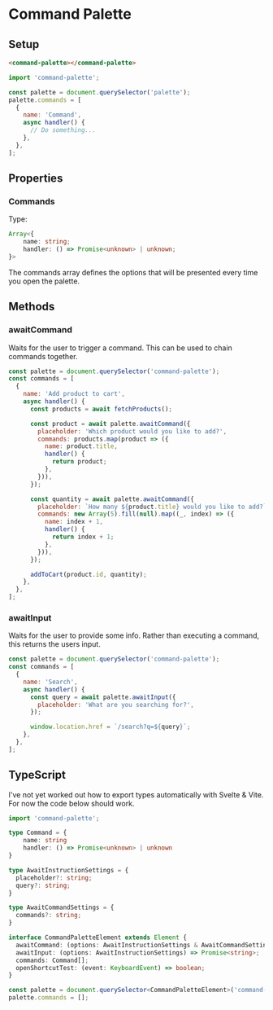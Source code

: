 # Command Palette

## Setup

```html
<command-palette></command-palette>
```

```js
import 'command-palette';

const palette = document.querySelector('palette');
palette.commands = [
  {
    name: 'Command',
    async handler() {
      // Do something...
    },
  },
];
```

## Properties

### Commands

Type:
```ts
Array<{
    name: string;
    handler: () => Promise<unknown> | unknown;
}>
```

The commands array defines the options that will be presented every time you open the palette.

## Methods

### awaitCommand
Waits for the user to trigger a command. This can be used to chain commands together.

```js
const palette = document.querySelector('command-palette');
const commands = [
  {
    name: 'Add product to cart',
    async handler() {
      const products = await fetchProducts();

      const product = await palette.awaitCommand({
        placeholder: 'Which product would you like to add?',
        commands: products.map(product => ({
          name: product.title,
          handler() {
            return product;
          },
        })),
      });

      const quantity = await palette.awaitCommand({
        placeholder: `How many ${product.title} would you like to add?`,
        commands: new Array(5).fill(null).map((_, index) => ({
          name: index + 1,
          handler() {
            return index + 1;
          },
        })),
      });

      addToCart(product.id, quantity);
    },
  },
];
```

### awaitInput
Waits for the user to provide some info. Rather than executing a command, this returns the users input.

```js
const palette = document.querySelector('command-palette');
const commands = [
  {
    name: 'Search',
    async handler() {
      const query = await palette.awaitInput({
        placeholder: 'What are you searching for?',
      });

      window.location.href = `/search?q=${query}`;
    },
  },
];
```

## TypeScript

I've not yet worked out how to export types automatically with Svelte & Vite. For now the code below should work.

```ts
import 'command-palette';

type Command = {
    name: string
    handler: () => Promise<unknown> | unknown
}

type AwaitInstructionSettings = {
  placeholder?: string;
  query?: string;
}

type AwaitCommandSettings = {
  commands?: string;
}

interface CommandPaletteElement extends Element {
  awaitCommand: (options: AwaitInstructionSettings & AwaitCommandSettings) => Promise<unknown>;
  awaitInput: (options: AwaitInstructionSettings) => Promise<string>;
  commands: Command[];
  openShortcutTest: (event: KeyboardEvent) => boolean;
}

const palette = document.querySelector<CommandPaletteElement>('command-palette');
palette.commands = [];
```

